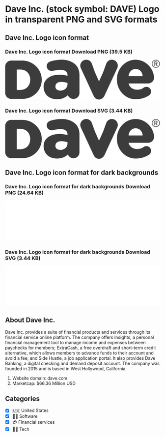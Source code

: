 # Dave Inc. (stock symbol: DAVE) Logo in transparent PNG and SVG formats

## Dave Inc. Logo icon format

### Dave Inc. Logo icon format Download PNG (39.5 KB)

![Dave Inc. Logo icon format Download PNG (39.5 KB)](/img/orig/DAVE-faa573a8.png)

### Dave Inc. Logo icon format Download SVG (3.44 KB)

![Dave Inc. Logo icon format Download SVG (3.44 KB)](/img/orig/DAVE-a576e09a.svg)

## Dave Inc. Logo icon format for dark backgrounds

### Dave Inc. Logo icon format for dark backgrounds Download PNG (24.64 KB)

![Dave Inc. Logo icon format for dark backgrounds Download PNG (24.64 KB)](/img/orig/DAVE.D-a3b0c929.png)

### Dave Inc. Logo icon format for dark backgrounds Download SVG (3.44 KB)

![Dave Inc. Logo icon format for dark backgrounds Download SVG (3.44 KB)](/img/orig/DAVE.D-065f7ed0.svg)

## About Dave Inc.

Dave Inc. provides a suite of financial products and services through its financial service online platform. The company offers Insights, a personal financial management tool to manage income and expenses between paychecks for members; ExtraCash, a free overdraft and short-term credit alternative, which allows members to advance funds to their account and avoid a fee; and Side Hustle, a job application portal. It also provides Dave Banking, a digital checking and demand deposit account. The company was founded in 2015 and is based in West Hollywood, California.

1. Website domain: dave.com
2. Marketcap: $66.36 Million USD


## Categories
- [x] 🇺🇸 United States
- [x] 👨‍💻 Software
- [x] 💳 Financial services
- [x] 👩‍💻 Tech
